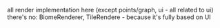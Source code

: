 all render implementation here (except  points/graph, ui - all related to ui)
there's no: BiomeRenderer, TileRendere - because it's fully based on UI